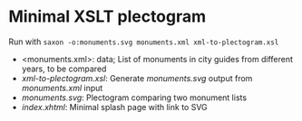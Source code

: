 # Minimal XSLT plectogram

Run with `saxon -o:monuments.svg monuments.xml xml-to-plectogram.xsl`

* <monuments.xml>: data; List of monuments in city guides from different years, to be compared
* *xml-to-plectogram.xsl*: Generate *monuments.svg* output from *monuments.xml* input
* *monuments.svg*: Plectogram comparing two monument lists
* *index.xhtml*: Minimal splash page with link to SVG
